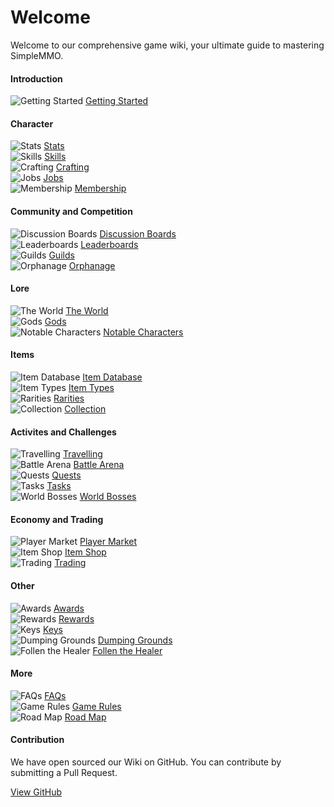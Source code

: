 # Welcome
Welcome to our comprehensive game wiki, your ultimate guide to mastering SimpleMMO.

<div class="grid grid-cols-1 sm:grid-cols-2 xl:grid-cols-4 gap-4 xl:gap-y-12 mt-4 home">
<div class="border-t border-neutral-800">

#### Introduction
![Getting Started](https://smmo-wiki.com/assets/icons/getting_started.png) [Getting Started](/wiki/introduction/getting-started)

</div>

<div class="border-t border-neutral-800">

#### Character
![Stats](https://smmo-wiki.com/assets/icons/strength.png) [Stats](/wiki/character/stats)\
![Skills](https://smmo-wiki.com/assets/icons/fishing.png) [Skills](/wiki/character/skills)\
![Crafting](https://smmo-wiki.com/assets/icons/crafting.png) [Crafting](/wiki/character/membership)\
![Jobs](https://smmo-wiki.com/assets/icons/cooking.png) [Jobs](/wiki/character/skills)\
![Membership](https://smmo-wiki.com/assets/icons/membership.png) [Membership](/wiki/character/membership)

</div>
<div class="border-t border-neutral-800">

#### Community and Competition
![Discussion Boards](https://smmo-wiki.test/assets/icons/discussion_boards.png) [Discussion Boards](/wiki/community-and-competition/leaderboards)\
![Leaderboards](https://smmo-wiki.test/assets/icons/leaderboards.png) [Leaderboards](/wiki/community-and-competition/leaderboards)\
![Guilds](https://smmo-wiki.test/assets/icons/guilds.png) [Guilds](/wiki/community-and-competition/guilds)\
![Orphanage](https://smmo-wiki.test/assets/icons/orphanage.png) [Orphanage](/wiki/community-and-competition/guilds)

</div>
<div class="border-t border-neutral-800">

#### Lore
![The World](https://smmo-wiki.test/assets/icons/world.png) [The World](/wiki/lore/the-world)\
![Gods](https://smmo-wiki.test/assets/icons/gods.png) [Gods](/wiki/lore/the-world)\
![Notable Characters](https://smmo-wiki.test/assets/icons/mahol.png) [Notable Characters](/wiki/lore/notable-characters)

</div>
<div class="border-t border-neutral-800">

#### Items
![Item Database](https://smmo-wiki.test/assets/icons/item_database.png) [Item Database](https://smmo-db.com)\
![Item Types](https://smmo-wiki.test/assets/icons/item_types.png) [Item Types](/wiki/items/item-types)\
![Rarities](https://smmo-wiki.test/assets/icons/rarities.png) [Rarities](/wiki/items/rarities)\
![Collection](https://smmo-wiki.com/assets/icons/collection.png) [Collection](/wiki/items/collection)

</div>
<div class="border-t border-neutral-800">

#### Activites and Challenges
![Travelling](https://smmo-wiki.test/assets/icons/travelling.png) [Travelling](/wiki/activities-and-challenges/travelling)\
![Battle Arena](https://smmo-wiki.com/assets/icons/arena.png) [Battle Arena](/wiki/activities-and-challenges/battle-arena)\
![Quests](https://smmo-wiki.com/assets/icons/quests.png) [Quests](/wiki/activities-and-challenges/quests)\
![Tasks](https://smmo-wiki.com/assets/icons/tasks.png) [Tasks](/wiki/activities-and-challenges/tasks)\
![World Bosses](https://smmo-wiki.test/assets/icons/world_boss.png) [World Bosses](/wiki/activities-and-challenges/world-bosses)

</div>
<div class="border-t border-neutral-800">

#### Economy and Trading
![Player Market](https://smmo-wiki.com/assets/icons/coins.png) [Player Market](/wiki/economy-and-trading/player-market)\
![Item Shop](https://smmo-wiki.com/assets/icons/gold.png) [Item Shop](/wiki/economy-and-trading/item-shop)\
![Trading](https://smmo-wiki.test/assets/icons/trading.png) [Trading](/wiki/economy-and-trading/trading)

</div>
<div class="border-t border-neutral-800">
  
#### Other
![Awards](https://smmo-wiki.com/assets/icons/awards.png) [Awards](/wiki/other/awards)\
![Rewards](https://smmo-wiki.com/assets/icons/rewards.png) [Rewards](/wiki/other/rewards)\
![Keys](https://smmo-wiki.com/assets/icons/keys.png) [Keys](/wiki/other/keys)\
![Dumping Grounds](https://smmo-wiki.com/assets/icons/dumping_grounds.png) [Dumping Grounds](/wiki/other/dumping-grounds)\
![Follen the Healer](https://smmo-wiki.com/assets/icons/healer.png) [Follen the Healer](/wiki/other/follen-the-healer)

</div>
<div class="border-t border-neutral-800">
  
#### More

![FAQs](https://smmo-wiki.com/assets/icons/book2.png) [FAQs](/wiki/more/faqs)\
![Game Rules](https://smmo-wiki.com/assets/icons/book2.png) [Game Rules](/wiki/more/game-rules)\
![Road Map](https://smmo-wiki.com/assets/icons/book2.png) [Road Map](https://trello.com/b/XEzvjZVd/simplemmo-public-roadmap)

</div>
<div class="xl:col-span-2 border-t border-neutral-800">

#### Contribution

We have open sourced our Wiki on GitHub. You can contribute by submitting a Pull Request.

[View GitHub](https://github.com/ImY0mu/smmo-wiki-resources)

</div>
</div>

















